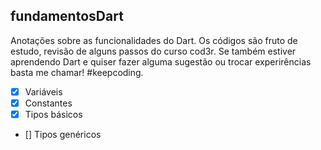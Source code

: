 ## fundamentosDart

Anotações sobre as funcionalidades do Dart.
Os códigos são fruto de estudo, revisão de alguns passos do curso cod3r.
Se também estiver aprendendo Dart e quiser fazer alguma sugestão ou trocar experirências basta me chamar!
#keepcoding.
- [x] Variáveis 
- [x] Constantes
- [x] Tipos básicos 
- [] Tipos genéricos 